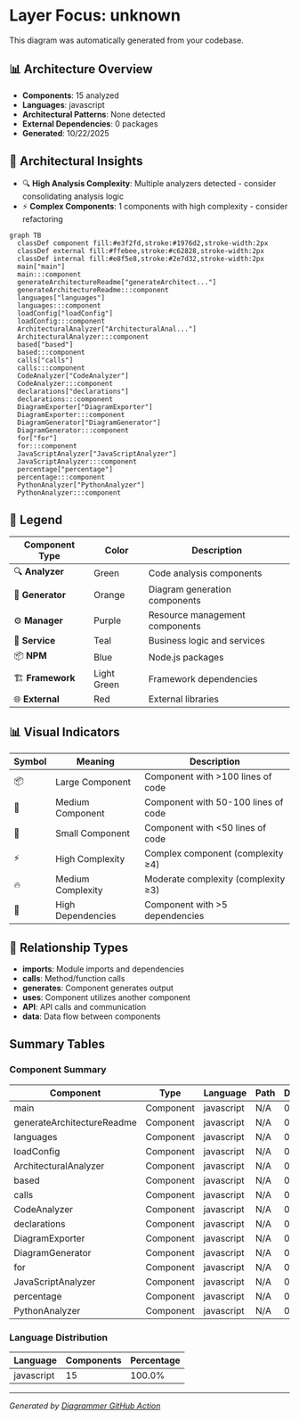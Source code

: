 # Layer Focus: unknown

This diagram was automatically generated from your codebase.

## 📊 Architecture Overview

- **Components**: 15 analyzed
- **Languages**: javascript
- **Architectural Patterns**: None detected
- **External Dependencies**: 0 packages
- **Generated**: 10/22/2025

## 🧠 Architectural Insights

- 🔍 **High Analysis Complexity**: Multiple analyzers detected - consider consolidating analysis logic
- ⚡ **Complex Components**: 1 components with high complexity - consider refactoring





```mermaid
graph TB
  classDef component fill:#e3f2fd,stroke:#1976d2,stroke-width:2px
  classDef external fill:#ffebee,stroke:#c62828,stroke-width:2px
  classDef internal fill:#e8f5e8,stroke:#2e7d32,stroke-width:2px
  main["main"]
  main:::component
  generateArchitectureReadme["generateArchitect..."]
  generateArchitectureReadme:::component
  languages["languages"]
  languages:::component
  loadConfig["loadConfig"]
  loadConfig:::component
  ArchitecturalAnalyzer["ArchitecturalAnal..."]
  ArchitecturalAnalyzer:::component
  based["based"]
  based:::component
  calls["calls"]
  calls:::component
  CodeAnalyzer["CodeAnalyzer"]
  CodeAnalyzer:::component
  declarations["declarations"]
  declarations:::component
  DiagramExporter["DiagramExporter"]
  DiagramExporter:::component
  DiagramGenerator["DiagramGenerator"]
  DiagramGenerator:::component
  for["for"]
  for:::component
  JavaScriptAnalyzer["JavaScriptAnalyzer"]
  JavaScriptAnalyzer:::component
  percentage["percentage"]
  percentage:::component
  PythonAnalyzer["PythonAnalyzer"]
  PythonAnalyzer:::component

```

## 🎨 Legend

| Component Type | Color | Description |
|---|---|---|
| 🔍 **Analyzer** | Green | Code analysis components |
| 🎨 **Generator** | Orange | Diagram generation components |
| ⚙️ **Manager** | Purple | Resource management components |
| 🔧 **Service** | Teal | Business logic and services |
| 📦 **NPM** | Blue | Node.js packages |
| 🏗️ **Framework** | Light Green | Framework dependencies |
| 🌐 **External** | Red | External libraries |

## 📊 Visual Indicators

| Symbol | Meaning | Description |
|---|---|---|
| 📦 | Large Component | Component with >100 lines of code |
| 📄 | Medium Component | Component with 50-100 lines of code |
| 📝 | Small Component | Component with <50 lines of code |
| ⚡ | High Complexity | Complex component (complexity ≥4) |
| 🔥 | Medium Complexity | Moderate complexity (complexity ≥3) |
| 🔗 | High Dependencies | Component with >5 dependencies |

## 🔗 Relationship Types

- **imports**: Module imports and dependencies
- **calls**: Method/function calls
- **generates**: Component generates output
- **uses**: Component utilizes another component
- **API**: API calls and communication
- **data**: Data flow between components


## Summary Tables

### Component Summary

| Component | Type | Language | Path | Dependencies |
|-----------|------|----------|------|-------------|
| main | Component | javascript | N/A | 0 |
| generateArchitectureReadme | Component | javascript | N/A | 0 |
| languages | Component | javascript | N/A | 0 |
| loadConfig | Component | javascript | N/A | 0 |
| ArchitecturalAnalyzer | Component | javascript | N/A | 0 |
| based | Component | javascript | N/A | 0 |
| calls | Component | javascript | N/A | 0 |
| CodeAnalyzer | Component | javascript | N/A | 0 |
| declarations | Component | javascript | N/A | 0 |
| DiagramExporter | Component | javascript | N/A | 0 |
| DiagramGenerator | Component | javascript | N/A | 0 |
| for | Component | javascript | N/A | 0 |
| JavaScriptAnalyzer | Component | javascript | N/A | 0 |
| percentage | Component | javascript | N/A | 0 |
| PythonAnalyzer | Component | javascript | N/A | 0 |

### Language Distribution

| Language | Components | Percentage |
|----------|------------|------------|
| javascript | 15 | 100.0% |



---
*Generated by [Diagrammer GitHub Action](https://github.com/samjhill/diagrammer)*
